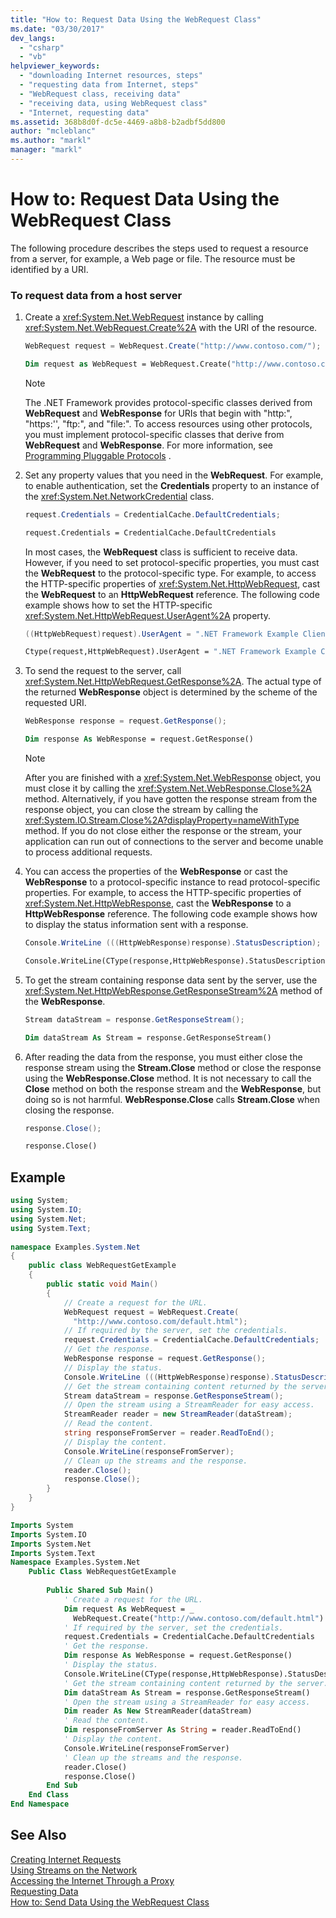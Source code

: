 ```yaml
---
title: "How to: Request Data Using the WebRequest Class"
ms.date: "03/30/2017"
dev_langs: 
  - "csharp"
  - "vb"
helpviewer_keywords: 
  - "downloading Internet resources, steps"
  - "requesting data from Internet, steps"
  - "WebRequest class, receiving data"
  - "receiving data, using WebRequest class"
  - "Internet, requesting data"
ms.assetid: 368b8d0f-dc5e-4469-a8b8-b2adbf5dd800
author: "mcleblanc"
ms.author: "markl"
manager: "markl"
---
```

# How to: Request Data Using the WebRequest Class
The following procedure describes the steps used to request a resource from a server, for example, a Web page or file. The resource must be identified by a URI.  
  
### To request data from a host server  
  
1. Create a <xref:System.Net.WebRequest> instance by calling <xref:System.Net.WebRequest.Create%2A> with the URI of the resource.  
  
   ```csharp  
   WebRequest request = WebRequest.Create("http://www.contoso.com/");  
   ```  
  
   ```vb  
   Dim request as WebRequest = WebRequest.Create("http://www.contoso.com/")  
   ```  
  
   > [!NOTE]
   >  The .NET Framework provides protocol-specific classes derived from **WebRequest** and **WebResponse** for URIs that begin with "http:", "https:'', "ftp:", and "file:". To access resources using other protocols, you must implement protocol-specific classes that derive from **WebRequest** and **WebResponse**. For more information, see [Programming Pluggable Protocols](../../../docs/framework/network-programming/programming-pluggable-protocols.md) .  
  
2. Set any property values that you need in the **WebRequest**. For example, to enable authentication, set the **Credentials** property to an instance of the <xref:System.Net.NetworkCredential> class.  
  
   ```csharp  
   request.Credentials = CredentialCache.DefaultCredentials;  
   ```  
  
   ```vb  
   request.Credentials = CredentialCache.DefaultCredentials  
   ```  
  
    In most cases, the **WebRequest** class is sufficient to receive data. However, if you need to set protocol-specific properties, you must cast the **WebRequest** to the protocol-specific type. For example, to access the HTTP-specific properties of <xref:System.Net.HttpWebRequest>, cast the **WebRequest** to an **HttpWebRequest** reference. The following code example shows how to set the HTTP-specific <xref:System.Net.HttpWebRequest.UserAgent%2A> property.  
  
   ```csharp  
   ((HttpWebRequest)request).UserAgent = ".NET Framework Example Client";  
   ```  
  
   ```vb  
   Ctype(request,HttpWebRequest).UserAgent = ".NET Framework Example Client"  
   ```  
  
3. To send the request to the server, call <xref:System.Net.HttpWebRequest.GetResponse%2A>. The actual type of the returned **WebResponse** object is determined by the scheme of the requested URI.  
  
   ```csharp  
   WebResponse response = request.GetResponse();  
   ```  
  
   ```vb  
   Dim response As WebResponse = request.GetResponse()  
   ```  
  
   > [!NOTE]
   >  After you are finished with a <xref:System.Net.WebResponse> object, you must close it by calling the <xref:System.Net.WebResponse.Close%2A> method. Alternatively, if you have gotten the response stream from the response object, you can close the stream by calling the <xref:System.IO.Stream.Close%2A?displayProperty=nameWithType> method. If you do not close either the response or the stream, your application can run out of connections to the server and become unable to process additional requests.  
  
4. You can access the properties of the **WebResponse** or cast the **WebResponse** to a protocol-specific instance to read protocol-specific properties. For example, to access the HTTP-specific properties of <xref:System.Net.HttpWebResponse>, cast the **WebResponse** to a **HttpWebResponse** reference. The following code example shows how to display the status information sent with a response.  
  
   ```csharp  
   Console.WriteLine (((HttpWebResponse)response).StatusDescription);  
   ```  
  
   ```vb  
   Console.WriteLine(CType(response,HttpWebResponse).StatusDescription)  
   ```  
  
5. To get the stream containing response data sent by the server, use the <xref:System.Net.HttpWebResponse.GetResponseStream%2A> method of the **WebResponse**.  
  
   ```csharp  
   Stream dataStream = response.GetResponseStream();  
   ```  
  
   ```vb  
   Dim dataStream As Stream = response.GetResponseStream()  
   ```  
  
6. After reading the data from the response, you must either close the response stream using the **Stream.Close** method or close the response using the **WebResponse.Close** method. It is not necessary to call the **Close** method on both the response stream and the **WebResponse**, but doing so is not harmful. **WebResponse.Close** calls **Stream.Close** when closing the response.  
  
   ```csharp  
   response.Close();  
   ```  
  
   ```vb  
   response.Close()  
   ```  
  
## Example  
  
```csharp  
using System;  
using System.IO;  
using System.Net;  
using System.Text;  
  
namespace Examples.System.Net  
{  
    public class WebRequestGetExample  
    {  
        public static void Main()  
        {  
            // Create a request for the URL.   
            WebRequest request = WebRequest.Create(  
              "http://www.contoso.com/default.html");  
            // If required by the server, set the credentials.  
            request.Credentials = CredentialCache.DefaultCredentials;  
            // Get the response.  
            WebResponse response = request.GetResponse();  
            // Display the status.  
            Console.WriteLine (((HttpWebResponse)response).StatusDescription);  
            // Get the stream containing content returned by the server.  
            Stream dataStream = response.GetResponseStream();  
            // Open the stream using a StreamReader for easy access.  
            StreamReader reader = new StreamReader(dataStream);  
            // Read the content.  
            string responseFromServer = reader.ReadToEnd();  
            // Display the content.  
            Console.WriteLine(responseFromServer);  
            // Clean up the streams and the response.  
            reader.Close();  
            response.Close();  
        }  
    }  
}  
```  
  
```vb  
Imports System  
Imports System.IO  
Imports System.Net  
Imports System.Text  
Namespace Examples.System.Net  
    Public Class WebRequestGetExample  
  
        Public Shared Sub Main()  
            ' Create a request for the URL.   
            Dim request As WebRequest = _  
              WebRequest.Create("http://www.contoso.com/default.html")  
            ' If required by the server, set the credentials.  
            request.Credentials = CredentialCache.DefaultCredentials  
            ' Get the response.  
            Dim response As WebResponse = request.GetResponse()  
            ' Display the status.  
            Console.WriteLine(CType(response,HttpWebResponse).StatusDescription)  
            ' Get the stream containing content returned by the server.  
            Dim dataStream As Stream = response.GetResponseStream()  
            ' Open the stream using a StreamReader for easy access.  
            Dim reader As New StreamReader(dataStream)  
            ' Read the content.  
            Dim responseFromServer As String = reader.ReadToEnd()  
            ' Display the content.  
            Console.WriteLine(responseFromServer)  
            ' Clean up the streams and the response.  
            reader.Close()  
            response.Close()  
        End Sub   
    End Class   
End Namespace  
```  
  
## See Also  
 [Creating Internet Requests](../../../docs/framework/network-programming/creating-internet-requests.md)  
 [Using Streams on the Network](../../../docs/framework/network-programming/using-streams-on-the-network.md)  
 [Accessing the Internet Through a Proxy](../../../docs/framework/network-programming/accessing-the-internet-through-a-proxy.md)  
 [Requesting Data](../../../docs/framework/network-programming/requesting-data.md)  
 [How to: Send Data Using the WebRequest Class](../../../docs/framework/network-programming/how-to-send-data-using-the-webrequest-class.md)
